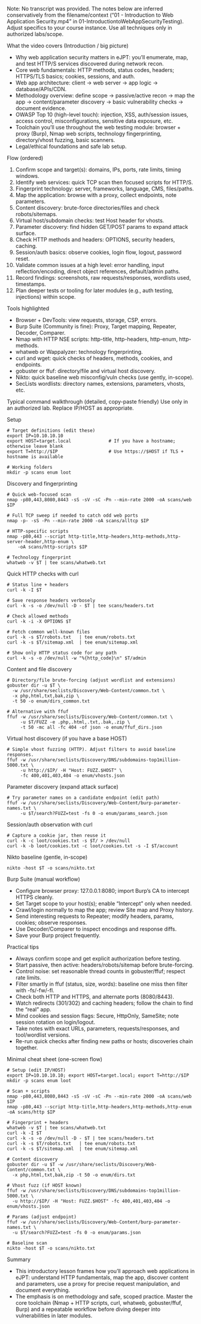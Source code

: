 Note: No transcript was provided. The notes below are inferred conservatively from the filename/context (“01 - Introduction to Web Application Security.mp4” in 01-IntroductiontoWebAppSecurityTesting). Adjust specifics to your course instance. Use all techniques only in authorized labs/scope.

What the video covers (Introduction / big picture)
- Why web application security matters in eJPT: you’ll enumerate, map, and test HTTP/S services discovered during network recon.
- Core web fundamentals: HTTP methods, status codes, headers; HTTPS/TLS basics; cookies, sessions, and auth.
- Web app architecture: client → web server → app logic → database/APIs/CDN.
- Methodology overview: define scope → passive/active recon → map the app → content/parameter discovery → basic vulnerability checks → document evidence.
- OWASP Top 10 (high-level touch): injection, XSS, auth/session issues, access control, misconfigurations, sensitive data exposure, etc.
- Toolchain you’ll use throughout the web testing module: browser + proxy (Burp), Nmap web scripts, technology fingerprinting, directory/vhost fuzzing, basic scanners.
- Legal/ethical foundations and safe lab setup.

Flow (ordered)
1) Confirm scope and target(s): domains, IPs, ports, rate limits, timing windows.
2) Identify web services: quick TCP scan then focused scripts for HTTP/S.
3) Fingerprint technology: server, frameworks, language, CMS, files/paths.
4) Map the application: browse with a proxy, collect endpoints, note parameters.
5) Content discovery: brute-force directories/files and check robots/sitemaps.
6) Virtual host/subdomain checks: test Host header for vhosts.
7) Parameter discovery: find hidden GET/POST params to expand attack surface.
8) Check HTTP methods and headers: OPTIONS, security headers, caching.
9) Session/auth basics: observe cookies, login flow, logout, password reset.
10) Validate common issues at a high level: error handling, input reflection/encoding, direct object references, default/admin paths.
11) Record findings: screenshots, raw requests/responses, wordlists used, timestamps.
12) Plan deeper tests or tooling for later modules (e.g., auth testing, injections) within scope.

Tools highlighted
- Browser + DevTools: view requests, storage, CSP, errors.
- Burp Suite (Community is fine): Proxy, Target mapping, Repeater, Decoder, Comparer.
- Nmap with HTTP NSE scripts: http-title, http-headers, http-enum, http-methods.
- whatweb or Wappalyzer: technology fingerprinting.
- curl and wget: quick checks of headers, methods, cookies, and endpoints.
- gobuster or ffuf: directory/file and virtual host discovery.
- Nikto: quick baseline web misconfig/vuln checks (use gently, in-scope).
- SecLists wordlists: directory names, extensions, parameters, vhosts, etc.

Typical command walkthrough (detailed, copy-paste friendly)
Use only in an authorized lab. Replace IP/HOST as appropriate.

Setup
```
# Target definitions (edit these)
export IP=10.10.10.10
export HOST=target.local              # If you have a hostname; otherwise leave blank
export T=http://$IP                   # Use https://$HOST if TLS + hostname is available

# Working folders
mkdir -p scans enum loot
```

Discovery and fingerprinting
```
# Quick web-focused scan
nmap -p80,443,8080,8443 -sS -sV -sC -Pn --min-rate 2000 -oA scans/web $IP

# Full TCP sweep if needed to catch odd web ports
nmap -p- -sS -Pn --min-rate 2000 -oA scans/alltcp $IP

# HTTP-specific scripts
nmap -p80,443 --script http-title,http-headers,http-methods,http-server-header,http-enum \
    -oA scans/http-scripts $IP

# Technology fingerprint
whatweb -v $T | tee scans/whatweb.txt
```

Quick HTTP checks with curl
```
# Status line + headers
curl -k -I $T

# Save response headers verbosely
curl -k -s -o /dev/null -D - $T | tee scans/headers.txt

# Check allowed methods
curl -k -i -X OPTIONS $T

# Fetch common well-known files
curl -k -s $T/robots.txt   | tee enum/robots.txt
curl -k -s $T/sitemap.xml  | tee enum/sitemap.xml

# Show only HTTP status code for any path
curl -k -s -o /dev/null -w "%{http_code}\n" $T/admin
```

Content and file discovery
```
# Directory/file brute-forcing (adjust wordlist and extensions)
gobuster dir -u $T \
  -w /usr/share/seclists/Discovery/Web-Content/common.txt \
  -x php,html,txt,bak,zip \
  -t 50 -o enum/dirs_common.txt

# Alternative with ffuf
ffuf -w /usr/share/seclists/Discovery/Web-Content/common.txt \
     -u $T/FUZZ -e .php,.html,.txt,.bak,.zip \
     -t 50 -mc all -fc 404 -of json -o enum/ffuf_dirs.json
```

Virtual host discovery (if you have a base HOST)
```
# Simple vhost fuzzing (HTTP). Adjust filters to avoid baseline responses.
ffuf -w /usr/share/seclists/Discovery/DNS/subdomains-top1million-5000.txt \
     -u http://$IP/ -H "Host: FUZZ.$HOST" \
     -fc 400,401,403,404 -o enum/vhosts.json
```

Parameter discovery (expand attack surface)
```
# Try parameter names on a candidate endpoint (edit path)
ffuf -w /usr/share/seclists/Discovery/Web-Content/burp-parameter-names.txt \
     -u $T/search?FUZZ=test -fs 0 -o enum/params_search.json
```

Session/auth observation with curl
```
# Capture a cookie jar, then reuse it
curl -k -c loot/cookies.txt -s $T/ > /dev/null
curl -k -b loot/cookies.txt -c loot/cookies.txt -s -I $T/account
```

Nikto baseline (gentle, in-scope)
```
nikto -host $T -o scans/nikto.txt
```

Burp Suite (manual workflow)
- Configure browser proxy: 127.0.0.1:8080; import Burp’s CA to intercept HTTPS cleanly.
- Set Target scope to your host(s); enable “Intercept” only when needed.
- Crawl/login normally to map the app; review Site map and Proxy history.
- Send interesting requests to Repeater; modify headers, params, cookies; observe responses.
- Use Decoder/Comparer to inspect encodings and response diffs.
- Save your Burp project frequently.

Practical tips
- Always confirm scope and get explicit authorization before testing.
- Start passive, then active: headers/robots/sitemap before brute-forcing.
- Control noise: set reasonable thread counts in gobuster/ffuf; respect rate limits.
- Filter smartly in ffuf (status, size, words): baseline one miss then filter with -fs/-fw/-fl.
- Check both HTTP and HTTPS, and alternate ports (8080/8443).
- Watch redirects (301/302) and caching headers; follow the chain to find the “real” app.
- Mind cookies and session flags: Secure, HttpOnly, SameSite; note session rotation on login/logout.
- Take notes with exact URLs, parameters, requests/responses, and tool/wordlist versions.
- Re-run quick checks after finding new paths or hosts; discoveries chain together.

Minimal cheat sheet (one-screen flow)
```
# Setup (edit IP/HOST)
export IP=10.10.10.10; export HOST=target.local; export T=http://$IP
mkdir -p scans enum loot

# Scan + scripts
nmap -p80,443,8080,8443 -sS -sV -sC -Pn --min-rate 2000 -oA scans/web $IP
nmap -p80,443 --script http-title,http-headers,http-methods,http-enum -oA scans/http $IP

# Fingerprint + headers
whatweb -v $T | tee scans/whatweb.txt
curl -k -I $T
curl -k -s -o /dev/null -D - $T | tee scans/headers.txt
curl -k -s $T/robots.txt   | tee enum/robots.txt
curl -k -s $T/sitemap.xml  | tee enum/sitemap.xml

# Content discovery
gobuster dir -u $T -w /usr/share/seclists/Discovery/Web-Content/common.txt \
  -x php,html,txt,bak,zip -t 50 -o enum/dirs.txt

# Vhost fuzz (if HOST known)
ffuf -w /usr/share/seclists/Discovery/DNS/subdomains-top1million-5000.txt \
  -u http://$IP/ -H "Host: FUZZ.$HOST" -fc 400,401,403,404 -o enum/vhosts.json

# Params (adjust endpoint)
ffuf -w /usr/share/seclists/Discovery/Web-Content/burp-parameter-names.txt \
  -u $T/search?FUZZ=test -fs 0 -o enum/params.json

# Baseline scan
nikto -host $T -o scans/nikto.txt
```

Summary
- This introductory lesson frames how you’ll approach web applications in eJPT: understand HTTP fundamentals, map the app, discover content and parameters, use a proxy for precise request manipulation, and document everything.
- The emphasis is on methodology and safe, scoped practice. Master the core toolchain (Nmap + HTTP scripts, curl, whatweb, gobuster/ffuf, Burp) and a repeatable workflow before diving deeper into vulnerabilities in later modules.